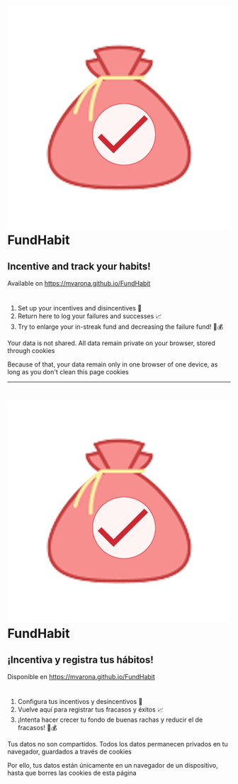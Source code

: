 # <img src="images/logo.png" alt="FundHabit logo"/> FundHabit
## Incentive and track your habits! 
Available on https://mvarona.github.io/FundHabit 

#

1. Set up your incentives and disincentives 🎯 
2. Return here to log your failures and successes 📈
3. Try to enlarge your in-streak fund and decreasing the failure fund! 💪💰

Your data is not shared. All data remain private on your browser, stored through cookies

Because of that, your data remain only in one browser of one device, as long as you don't clean this page cookies

<hr/>

# <img src="images/logo.png" alt="FundHabit logo"/> FundHabit
## ¡Incentiva y registra tus hábitos!
Disponible en https://mvarona.github.io/FundHabit

#

1. Configura tus incentivos y desincentivos 🎯 
2. Vuelve aquí para registrar tus fracasos y éxitos 📈
3.  ¡Intenta hacer crecer tu fondo de buenas rachas y reducir el de fracasos! 💪💰

Tus datos no son compartidos. Todos los datos permanecen privados en tu navegador, guardados a través de cookies

Por ello, tus datos están únicamente en un navegador de un dispositivo, hasta que borres las cookies de esta página
